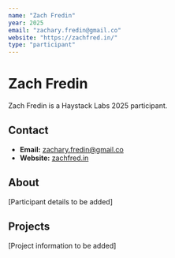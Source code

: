 ```yaml
---
name: "Zach Fredin"
year: 2025
email: "zachary.fredin@gmail.co"
website: "https://zachfred.in/"
type: "participant"
---
```


# Zach Fredin

Zach Fredin is a Haystack Labs 2025 participant.

## Contact
- **Email:** zachary.fredin@gmail.co
- **Website:** [zachfred.in](https://zachfred.in/)

## About

[Participant details to be added]

## Projects

[Project information to be added] 